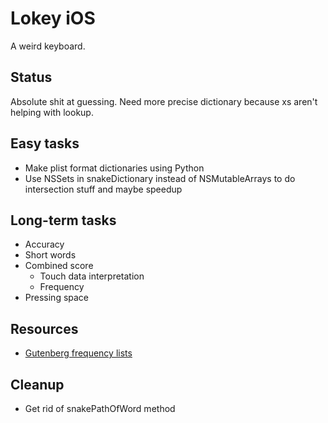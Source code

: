 # Lokey iOS

A weird keyboard.

## Status

Absolute shit at guessing. Need more precise dictionary because xs aren't helping with lookup.

## Easy tasks

- Make plist format dictionaries using Python
- Use NSSets in snakeDictionary instead of NSMutableArrays to do intersection stuff and maybe speedup

## Long-term tasks

- Accuracy
- Short words
- Combined score
    - Touch data interpretation
    - Frequency
- Pressing space

## Resources

- [Gutenberg frequency lists](https://en.wiktionary.org/wiki/Wiktionary:Frequency_lists#Project_Gutenberg)

## Cleanup

- Get rid of snakePathOfWord method
